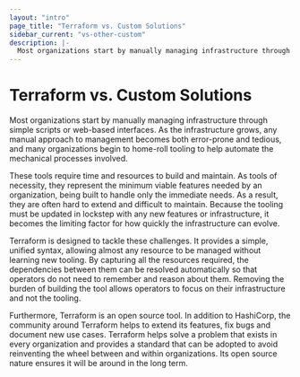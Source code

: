```yaml
---
layout: "intro"
page_title: "Terraform vs. Custom Solutions"
sidebar_current: "vs-other-custom"
description: |-
  Most organizations start by manually managing infrastructure through simple scripts or web-based interfaces. As the infrastructure grows, any manual approach to management becomes both error-prone and tedious, and many organizations begin to home-roll tooling to help automate the mechanical processes involved.
---
```


# Terraform vs. Custom Solutions

Most organizations start by manually managing infrastructure through
simple scripts or web-based interfaces. As the infrastructure grows,
any manual approach to management becomes both error-prone and tedious,
and many organizations begin to home-roll tooling to help
automate the mechanical processes involved.

These tools require time and resources to build and maintain.
As tools of necessity, they represent the minimum viable
features needed by an organization, being built to handle only
the immediate needs. As a result, they are often hard
to extend and difficult to maintain. Because the tooling must be
updated in lockstep with any new features or infrastructure,
it becomes the limiting factor for how quickly the infrastructure
can evolve.

Terraform is designed to tackle these challenges. It provides a simple,
unified syntax, allowing almost any resource to be managed without
learning new tooling. By capturing all the resources required, the
dependencies between them can be resolved automatically so that operators
do not need to remember and reason about them. Removing the burden
of building the tool allows operators to focus on their infrastructure
and not the tooling.

Furthermore, Terraform is an open source tool. In addition to
HashiCorp, the community around Terraform helps to extend its features,
fix bugs and document new use cases. Terraform helps solve a problem
that exists in every organization and provides a standard that can
be adopted to avoid reinventing the wheel between and within organizations.
Its open source nature ensures it will be around in the long term.

